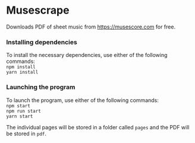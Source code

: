 # Musescrape
Downloads PDF of sheet music from https://musescore.com for free.

### Installing dependencies
To install the necessary dependencies, use either of the following commands:\
`npm install`\
`yarn install`

### Launching the program
To launch the program, use either of the following commands:\
`npm start`\
`npm run start`\
`yarn start`

The individual pages will be stored in a folder called `pages` and the PDF will be stored in `pdf`.

